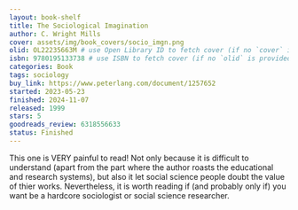```yaml
---
layout: book-shelf
title: The Sociological Imagination
author: C. Wright Mills
cover: assets/img/book_covers/socio_imgn.png
olid: OL22235663M # use Open Library ID to fetch cover (if no `cover` is provided)
isbn: 9780195133738 # use ISBN to fetch cover (if no `olid` is provided, dashes are optional)
categories: Book
tags: sociology
buy_link: https://www.peterlang.com/document/1257652
started: 2023-05-23
finished: 2024-11-07
released: 1999
stars: 5
goodreads_review: 6318556633
status: Finished
---
```


This one is VERY painful to read! Not only because it is difficult to understand (apart from the part where the author roasts the educational and research systems), but also it let social science people doubt the value of thier works. Nevertheless, it is worth reading if (and probably only if) you want be a hardcore sociologist or social science researcher.
